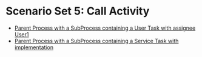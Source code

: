 # Scenario Set 5: Call Activity
- [Parent Process with a SubProcess containing a User Task with assignee User1]()
- [Parent Process with a SubProcess containing a Service Task with implementation]() 
